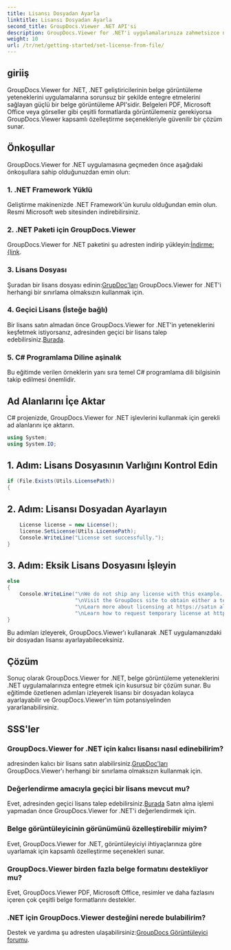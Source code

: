 ```yaml
---
title: Lisansı Dosyadan Ayarla
linktitle: Lisansı Dosyadan Ayarla
second_title: GroupDocs.Viewer .NET API'si
description: GroupDocs.Viewer for .NET'i uygulamalarınıza zahmetsizce nasıl entegre edeceğinizi öğrenin. Lisansı ayarlayın, belgeleri görüntüleyin ve görüntüleyicinin görünümünü özelleştirin.
weight: 10
url: /tr/net/getting-started/set-license-from-file/
---
```

## giriiş
GroupDocs.Viewer for .NET, .NET geliştiricilerinin belge görüntüleme yeteneklerini uygulamalarına sorunsuz bir şekilde entegre etmelerini sağlayan güçlü bir belge görüntüleme API'sidir. Belgeleri PDF, Microsoft Office veya görseller gibi çeşitli formatlarda görüntülemeniz gerekiyorsa GroupDocs.Viewer kapsamlı özelleştirme seçenekleriyle güvenilir bir çözüm sunar.
## Önkoşullar
GroupDocs.Viewer for .NET uygulamasına geçmeden önce aşağıdaki önkoşullara sahip olduğunuzdan emin olun:
### 1. .NET Framework Yüklü
Geliştirme makinenizde .NET Framework'ün kurulu olduğundan emin olun. Resmi Microsoft web sitesinden indirebilirsiniz.
### 2. .NET Paketi için GroupDocs.Viewer
 GroupDocs.Viewer for .NET paketini şu adresten indirip yükleyin:[İndirme: {link](https://releases.groupdocs.com/viewer/net/).
### 3. Lisans Dosyası
 Şuradan bir lisans dosyası edinin:[GrupDoc'ları](https://purchase.groupdocs.com/buy) GroupDocs.Viewer for .NET'i herhangi bir sınırlama olmaksızın kullanmak için.
### 4. Geçici Lisans (İsteğe bağlı)
 Bir lisans satın almadan önce GroupDocs.Viewer for .NET'in yeteneklerini keşfetmek istiyorsanız, adresinden geçici bir lisans talep edebilirsiniz.[Burada](https://purchase.groupdocs.com/temporary-license/).
### 5. C# Programlama Diline aşinalık
Bu eğitimde verilen örneklerin yanı sıra temel C# programlama dili bilgisinin takip edilmesi önemlidir.

## Ad Alanlarını İçe Aktar
C# projenizde, GroupDocs.Viewer for .NET işlevlerini kullanmak için gerekli ad alanlarını içe aktarın.

```csharp
using System;
using System.IO;
```

## 1. Adım: Lisans Dosyasının Varlığını Kontrol Edin
```csharp
if (File.Exists(Utils.LicensePath))
{
```
## 2. Adım: Lisansı Dosyadan Ayarlayın
```csharp
    License license = new License();
    license.SetLicense(Utils.LicensePath);
    Console.WriteLine("License set successfully.");
}
```
## 3. Adım: Eksik Lisans Dosyasını İşleyin
```csharp
else
{
    Console.WriteLine("\nWe do not ship any license with this example. " +
                      "\nVisit the GroupDocs site to obtain either a temporary or permanent license. " +
                      "\nLearn more about licensing at https://satın alma.groupdocs.com/faqs/licensing. " +
                      "\nLearn how to request temporary license at https://satın alma.groupdocs.com/temporary-license.");
}
```
Bu adımları izleyerek, GroupDocs.Viewer'ı kullanarak .NET uygulamanızdaki bir dosyadan lisansı ayarlayabileceksiniz.

## Çözüm
Sonuç olarak GroupDocs.Viewer for .NET, belge görüntüleme yeteneklerini .NET uygulamalarınıza entegre etmek için kusursuz bir çözüm sunar. Bu eğitimde özetlenen adımları izleyerek lisansı bir dosyadan kolayca ayarlayabilir ve GroupDocs.Viewer'ın tüm potansiyelinden yararlanabilirsiniz.
## SSS'ler
### GroupDocs.Viewer for .NET için kalıcı lisansı nasıl edinebilirim?
 adresinden kalıcı bir lisans satın alabilirsiniz.[GrupDoc'ları](https://purchase.groupdocs.com/buy) GroupDocs.Viewer'ı herhangi bir sınırlama olmaksızın kullanmak için.
### Değerlendirme amacıyla geçici bir lisans mevcut mu?
 Evet, adresinden geçici lisans talep edebilirsiniz.[Burada](https://purchase.groupdocs.com/temporary-license/) Satın alma işlemi yapmadan önce GroupDocs.Viewer for .NET'i değerlendirmek için.
### Belge görüntüleyicinin görünümünü özelleştirebilir miyim?
Evet, GroupDocs.Viewer for .NET, görüntüleyiciyi ihtiyaçlarınıza göre uyarlamak için kapsamlı özelleştirme seçenekleri sunar.
### GroupDocs.Viewer birden fazla belge formatını destekliyor mu?
Evet, GroupDocs.Viewer PDF, Microsoft Office, resimler ve daha fazlasını içeren çok çeşitli belge formatlarını destekler.
### .NET için GroupDocs.Viewer desteğini nerede bulabilirim?
 Destek ve yardıma şu adresten ulaşabilirsiniz:[GroupDocs Görüntüleyici forumu](https://forum.groupdocs.com/c/viewer/9).